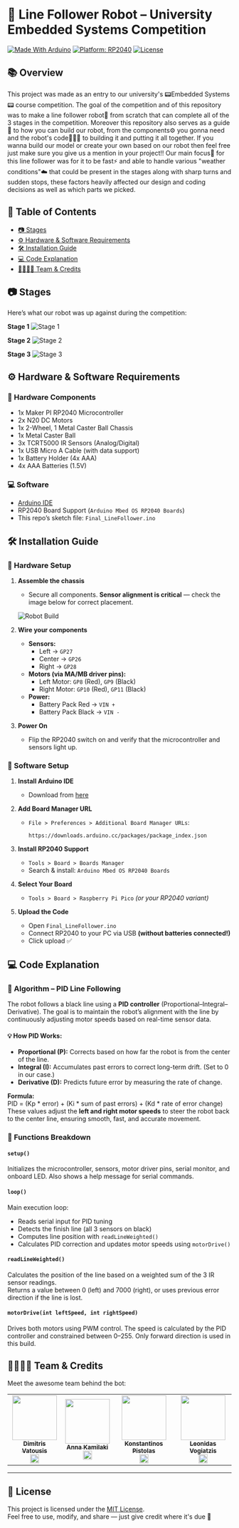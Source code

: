 # 🚗 Line Follower Robot – University Embedded Systems Competition

[![Made With Arduino](https://img.shields.io/badge/Made%20with-Arduino-blue?style=for-the-badge&logo=arduino)](https://www.arduino.cc/)
[![Platform: RP2040](https://img.shields.io/badge/Platform-RP2040-blueviolet?style=for-the-badge)](https://www.raspberrypi.com/documentation/microcontrollers/rp2040.html)
[![License](https://img.shields.io/badge/License-MIT-green?style=for-the-badge)](./LICENSE)

## 📚 Overview

This project was made as an entry to our university's 📟Embedded Systems📟 course competition. The goal of the competition and of this repository was to make a line follower robot🤖 from scratch that can complete all of the 3 stages in the competition.
Moreover this repository also serves as a guide📖 to how you can build our robot, from the components⚙️ you gonna need and the robot's code👨🏻‍💻 to building it and putting it all together. If you wanna build our model or create your own based on our robot then feel free just make sure you give us a mention in your project!! Our main focus📌 for this line follower was for it to be fast⚡️ and able to handle various "weather conditions"☁️ that could be present in the stages along with sharp turns and sudden stops, these factors heavily affected our design and coding decisions as well as which parts we picked.


## 📑 Table of Contents

- [📷 Stages](#-stages)
- [⚙️ Hardware & Software Requirements](#️-hardware--software-requirements)
- [🛠️ Installation Guide](#️-installation-guide)
- [💻 Code Explanation](#-code-explanation)
- [👨‍👩‍👧‍👦 Team & Credits](#-team--credits)


## 📷 Stages

Here’s what our robot was up against during the competition:

**Stage 1**
![Stage 1](https://github.com/TsipiDev/Line_Follower_Robot_University_Competition/blob/main/stage1.jpg?raw=true)

**Stage 2**
![Stage 2](https://github.com/TsipiDev/Line_Follower_Robot_University_Competition/blob/main/stage2.jpg?raw=true)

**Stage 3**
![Stage 3](https://github.com/TsipiDev/Line_Follower_Robot_University_Competition/blob/main/stage3.jpg?raw=true)


## ⚙️ Hardware & Software Requirements

### 🧩 Hardware Components

- 1x Maker PI RP2040 Microcontroller  
- 2x N20 DC Motors  
- 1x 2-Wheel, 1 Metal Caster Ball Chassis  
- 1x Metal Caster Ball  
- 3x TCRT5000 IR Sensors (Analog/Digital)  
- 1x USB Micro A Cable (with data support)  
- 1x Battery Holder (4x AAA)  
- 4x AAA Batteries (1.5V)

### 💻 Software

- [Arduino IDE](https://www.arduino.cc/en/software)  
- RP2040 Board Support (`Arduino Mbed OS RP2040 Boards`)  
- This repo’s sketch file: `Final_LineFollower.ino`


## 🛠️ Installation Guide

### 🔩 Hardware Setup

1. **Assemble the chassis**  
   - Secure all components. **Sensor alignment is critical** — check the image below for correct placement.

   ![Robot Build](https://github.com/TsipiDev/Line_Follower_Robot_University_Competition/blob/main/Robot.jpeg?raw=true)

2. **Wire your components**
   - **Sensors:**
     - Left → `GP27`
     - Center → `GP26`
     - Right → `GP28`
   - **Motors (via MA/MB driver pins):**
     - Left Motor: `GP8` (Red), `GP9` (Black)
     - Right Motor: `GP10` (Red), `GP11` (Black)
   - **Power:**
     - Battery Pack Red → `VIN +`
     - Battery Pack Black → `VIN -`

3. **Power On**
   - Flip the RP2040 switch on and verify that the microcontroller and sensors light up.


### 💾 Software Setup

1. **Install Arduino IDE**  
   - Download from [here](https://www.arduino.cc/en/software)

2. **Add Board Manager URL**  
   - `File > Preferences > Additional Board Manager URLs`:  
     ```
     https://downloads.arduino.cc/packages/package_index.json
     ```

3. **Install RP2040 Support**  
   - `Tools > Board > Boards Manager`  
   - Search & install: `Arduino Mbed OS RP2040 Boards`

4. **Select Your Board**  
   - `Tools > Board > Raspberry Pi Pico` *(or your RP2040 variant)*

5. **Upload the Code**  
   - Open `Final_LineFollower.ino`  
   - Connect RP2040 to your PC via USB **(without batteries connected!)**  
   - Click upload ✅


## 💻 Code Explanation

### 📌 Algorithm – PID Line Following

The robot follows a black line using a **PID controller** (Proportional–Integral–Derivative). The goal is to maintain the robot’s alignment with the line by continuously adjusting motor speeds based on real-time sensor data.

#### 💡 How PID Works:

- **Proportional (P):** Corrects based on how far the robot is from the center of the line.
- **Integral (I):** Accumulates past errors to correct long-term drift. (Set to 0 in our case.)
- **Derivative (D):** Predicts future error by measuring the rate of change.

**Formula:**  
PID = (Kp * error) + (Ki * sum of past errors) + (Kd * rate of error change)  
These values adjust the **left and right motor speeds** to steer the robot back to the center line, ensuring smooth, fast, and accurate movement.


### 🧾 Functions Breakdown

#### `setup()`
Initializes the microcontroller, sensors, motor driver pins, serial monitor, and onboard LED. Also shows a help message for serial commands.

#### `loop()`
Main execution loop:
- Reads serial input for PID tuning
- Detects the finish line (all 3 sensors on black)
- Computes line position with `readLineWeighted()`
- Calculates PID correction and updates motor speeds using `motorDrive()`

#### `readLineWeighted()`
Calculates the position of the line based on a weighted sum of the 3 IR sensor readings.  
Returns a value between 0 (left) and 7000 (right), or uses previous error direction if the line is lost.

#### `motorDrive(int leftSpeed, int rightSpeed)`
Drives both motors using PWM control. The speed is calculated by the PID controller and constrained between 0–255. Only forward direction is used in this build.


## 👨‍👩‍👧‍👦 Team & Credits

Meet the awesome team behind the bot:

<table>
  <tr>
    <td align="center">
      <a href="https://github.com/TsipiDev">
        <img src="https://avatars.githubusercontent.com/u/182362978?v=4" width="100px;" alt=""/><br/><sub><b>Dimitris Vatousis</b></sub>
      </a><br/>
      <a href="https://www.linkedin.com/in/dimitris-vatousis/"><img src="https://upload.wikimedia.org/wikipedia/commons/c/ca/LinkedIn_logo_initials.png" width="20px"/></a>
    </td>
    <td align="center">
      <a href="https://github.com/ankamim">
        <img src="https://avatars.githubusercontent.com/u/185844696?v=4" width="100px;" alt=""/><br/><sub><b>Anna Kamilaki</b></sub>
      </a><br/>
      <a href="https://www.linkedin.com/in/anna-kamilaki-19689a332/"><img src="https://upload.wikimedia.org/wikipedia/commons/c/ca/LinkedIn_logo_initials.png" width="20px"/></a>
    </td>
    <td align="center">
      <a href="https://github.com/KPISTOLAS">
        <img src="https://avatars.githubusercontent.com/u/122966880?v=4" width="100px;" alt=""/><br/><sub><b>Konstantinos Pistolas</b></sub>
      </a><br/>
      <a href="https://www.linkedin.com/in/konstantinos-pistolas-aa7a12265/"><img src="https://upload.wikimedia.org/wikipedia/commons/c/ca/LinkedIn_logo_initials.png" width="20px"/></a>
    </td>
    <td align="center">
      <a href="https://www.linkedin.com/in/leonidas-vogiatzis-3a7bb1333/">
        <img src="https://media.licdn.com/dms/image/v2/D4D03AQEkCNxpv8eZTg/profile-displayphoto-shrink_800_800/0/1729271548808?e=1746057600&v=beta&t=HjnmZ0X9XDFJjw2kk98G1xqML1nJ1XJPLPweyqTwfaY" width="100px;" alt=""/><br/><sub><b>Leonidas Vogiatzis</b></sub>
      </a><br/>
      <a href="https://www.linkedin.com/in/leonidas-vogiatzis-3a7bb1333/"><img src="https://upload.wikimedia.org/wikipedia/commons/c/ca/LinkedIn_logo_initials.png" width="20px"/></a>
    </td>
  </tr>
</table>

---

## 📜 License

This project is licensed under the [MIT License](./LICENSE).  
Feel free to use, modify, and share — just give credit where it's due 🤝



